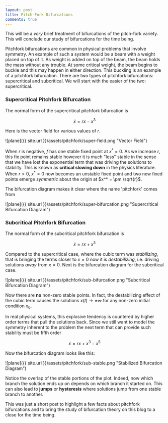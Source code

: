 ```yaml
---
layout: post
title: Pitch-Fork Bifurcations
comments: true
---
```


This will be a *very* brief treatment of bifurcations of the pitch-fork variety. This will conclude our study of bifurcations for the time being. 

Pitchfork bifurcations are common in physical problems that involve symmetry. An example of such a system would be a beam with a weight placed on top of it. As weight is added on top of the beam, the beam holds the mass without any trouble. At some critical weight, the beam begins to buckle and this may happen in either direction. This buckling is an example of a pitchfork bifurcation. There are two types of pitchfork bifurcations: supercritical and subcritical. We will start with the easier of the two: supercritical.

### Supercritical Pitchfork Bifurcation ###

The normal form of the supercritical pitchfork bifurcation is 

$$
\dot{x} = rx - x^3
$$

Here is the vector field for various values of $r$.

![plane]({{ site.url }}/assets/pitchfork/super-field.png "Vector Field")

When $r$ is negative, $f$ has one stable fixed point at $x^* = 0$. As we increase $r$, this fix point remains stable however it is much "less" stable in the sense that we have lost the exponential term that was driving the solutions to stability. This is known as **critical slowing down** in the physics literature. When $r > 0$, $x^* =0$ now becomes an unstable fixed point and two new fixed points emerge *symmetric* about the origin at $x^* = \pm \sqrt{r}$. 

The bifurcation diagram makes it clear where the name 'pitchfork' comes from

![plane]({{ site.url }}/assets/pitchfork/super-bifurcation.png "Supercritical Bifurcation Diagram")
 
### Subcritical Pitchfork Bifurcation ####

The normal form of the subcritical pitchfork bifurcation is 

$$
\dot{x} = rx + x^3
$$ 

Compared to the supercritical case, where the cubic term was *stabilizing*, that is bringing the terms closer to $x=0$ now it is *destabilizing*, i.e. driving solutions *away* from $x=0$. Next is the bifurcation diagram for the subcritical case.

![plane]({{ site.url }}/assets/pitchfork/sub-bifurcation.png "Subcritical Bifurcation Diagram")

Now there are **no** non-zero stable points. In fact, the destabilizing effect of the cubic term causes the solutions $x(t) \to \pm \infty$ for any non-zero initial condition $x_0$.
 
In real physical systems, this explosive tendency is countered by higher order terms that pull the solutions back. Since we still want to model the symmetry inherent to the problem the next term that can provide such stability must be fifth order

$$
\dot{x} = rx + x^3 - x^5
$$

Now the bifurcation diagram looks like this:

![plane]({{ site.url }}/assets/pitchfork/sub-stable.png "Stabilized Bifurcation Diagram")

Notice the overlap of the stable portions of the plot. Indeed, now which branch the solution ends up on depends on which branch it started on. This can also lead to **jumps** or **hysteresis** where solutions jump from one stable branch to another. 

This was just a short post to highlight a few facts about pitchfork bifurcations and to bring the study of bifurcation theory on this blog to a close for the time being. 